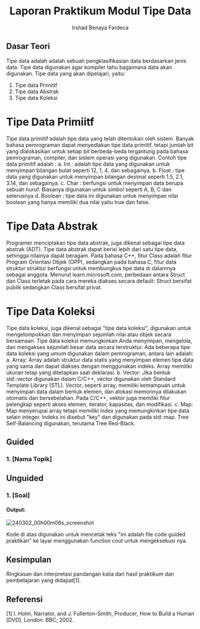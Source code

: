 # <h1 align="center">Laporan Praktikum Modul Tipe Data</h1>
<p align="center">Irshad Benaya Fardeca</p>

## Dasar Teori

Tipe data adalah adalah sebuah pengklasifikasian data berdasarkan jenis data. Tipe data digunakan agar kompiler tahu bagaimana data akan digunakan. Tipe data yang akan dipelajari, yaitu:
1. Tipe data Primitif
2. Tipe data Abstrak
3. Tipe data Koleksi

# Tipe Data Primiitf
Tipe data primitif adalah tipe data yang telah ditentukan oleh sistem. Banyak bahasa pemrograman dapat menyediakan tipe data primitif, tetapi jumlah bit yang dialokasikan untuk setiap bit berbeda-beda tergantung pada bahasa pemrograman, compiler, dan sistem operasi yang digunakan. Contoh tipe data primitif
adalah :
a. Int : adalah tipe data yang digunakan untuk menyimpan bilangan bulat
seperti 12, 1, 4, dan sebagainya.
b. Float : tipe data yang digunakan untuk menyimpan bilangan desimal
seperti 1.5, 2.1, 3.14, dan sebagainya.
c. Char : berfungsi untuk menyimpan data berupa sebuah huruf. Biasanya
digunakan untuk simbol seperti A, B, C dan seterusnya
d. Boolean : tipe data ini digunakan untuk menyimpan nilai boolean yang
hanya memiliki dua nilai yaitu true dan false.

# Tipe Data Abstrak
Programer menciptakan tipe data abstrak, juga dikenal sebagai tipe data abstrak (ADT). Tipe data abstrak dapat berisi lebih dari satu tipe data, sehingga nilainya dapat beragam. Pada bahasa C++, fitur Class adalah fitur Program Orientasi Objek (OPP), sedangkan pada bahasa C, fitur data struktur struktur berfungsi untuk membungkus tipe data di dalamnya sebagai anggota. Menurut learn.microsoft.com, perbedaan antara Struct dan Class terletak pada cara mereka diakses secara default: Struct bersifat publik sedangkan Class bersifat privat.

# Tipe Data Koleksi
Tipe data koleksi, juga dikenal sebagai "tipe data koleksi", digunakan untuk mengelompokkan dan menyimpan sejumlah nilai atau objek secara bersamaan. Tipe data koleksi memungkinkan Anda menyimpan, mengelola, dan mengakses sejumlah besar data secara terstruktur. Ada beberapa tipe data koleksi yang umum
digunakan dalam pemrograman, antara lain adalah:
a. Array: Array adalah struktur data statis yang menyimpan elemen tipe data yang sama dan dapat diakses dengan menggunakan indeks. Array memiliki ukuran tetap yang ditetapkan saat deklarasi.
b. Vector: Jika bentuk std::vector digunakan dalam C/C++, vector digunakan oleh Standard Template Library (STL). Vector, seperti array, memiliki kemampuan untuk menyimpan data dalam bentuk elemen, dan alokasi memorinya dilakukan otomatis dan bersebelahan. Pada C/C++, vektor juga memiliki fitur pelengkap seperti akses elemen, iterator, kapasitas, dan modifikasi.
c. Map: Map menyerupai array tetapi memiliki index yang memungkinkan tipe data selain integer. Indeks ini disebut "key" dan digunakan pada std::map. Tree Self-Balancing digunakan, terutama Tree Red-Black.

## Guided 

### 1. [Nama Topik]



## Unguided 

### 1. [Soal]



#### Output:
![240302_00h00m06s_screenshot](https://github.com/suxeno/Struktur-Data-Assignment/assets/111122086/6d1727a8-fb77-4ecf-81ff-5de9386686b7)

Kode di atas digunakan untuk mencetak teks "ini adalah file code guided praktikan" ke layar menggunakan function cout untuk mengeksekusi nya.

## Kesimpulan
Ringkasan dan interpretasi pandangan kalia dari hasil praktikum dan pembelajaran yang didapat[1].

## Referensi
[1] I. Holm, Narrator, and J. Fullerton-Smith, Producer, How to Build a Human [DVD]. London: BBC; 2002.
